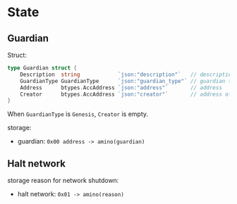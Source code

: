 # State

## Guardian

Struct:
```go
type Guardian struct {
	Description  string            `json:"description"`   // description
	GuardianType GuardianType      `json:"guardian_type"` // guardian type: Genesis, config in genesis.json; Ordinary created by guardian. 
	Address      btypes.AccAddress `json:"address"`       // address
	Creator      btypes.AccAddress `json:"creator"`       // address of creator
}
```
When `GuardianType` is `Genesis`, `Creator` is empty.

storage:
- guardian: `0x00 address -> amino(guardian)`

## Halt network

storage reason for network shutdown:
- halt network: `0x01 -> amino(reason)`